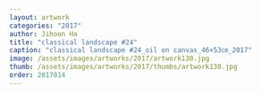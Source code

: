 ```yaml
---
layout: artwork
categories: "2017"
author: Jihoon Ha
title: "classical landscape #24"
caption: "classical landscape #24_oil on canvas_46×53㎝_2017"
image: /assets/images/artworks/2017/artwork130.jpg
thumb: /assets/images/artworks/2017/thumbs/artwork130.jpg
order: 2017014
---
```

